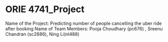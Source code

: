 # ORIE 4741_Project
Name of the Project: Predicting number of people cancelling the uber ride after booking
Name of Team Members: Pooja Choudhary (pc676) , Sreenu Chandran (sc2886), Ning Li(nl488)
